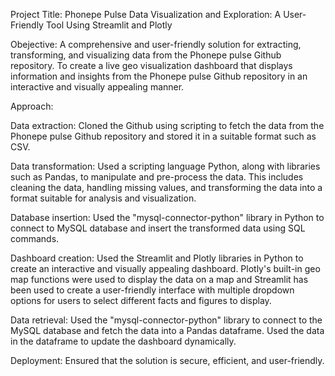 Project Title: Phonepe Pulse Data Visualization and Exploration: A User-Friendly Tool Using Streamlit and Plotly

Obejective: A comprehensive and user-friendly solution for extracting, transforming, and visualizing data from the Phonepe pulse Github repository. To create a live geo visualization dashboard that displays information and insights from the Phonepe pulse Github repository in an interactive and visually appealing manner.

Approach:

Data extraction: Cloned the Github using scripting to fetch the data from the Phonepe pulse Github repository and stored it in a suitable format such as CSV.

Data transformation: Used a scripting language Python, along with libraries such as Pandas, to manipulate and pre-process the data. This includes cleaning the data, handling missing values, and transforming the data into a format suitable for analysis and visualization.

Database insertion: Used the "mysql-connector-python" library in Python to connect to MySQL database and insert the transformed data using SQL commands.

Dashboard creation: Used the Streamlit and Plotly libraries in Python to create an interactive and visually appealing dashboard. Plotly's built-in geo map functions were used to display the data on a map and Streamlit has been used to create a user-friendly interface with multiple dropdown options for users to select different facts and figures to display.

Data retrieval: Used the "mysql-connector-python" library to connect to the MySQL database and fetch the data into a Pandas dataframe. Used the data in the dataframe to update the dashboard dynamically.

Deployment: Ensured that the solution is secure, efficient, and user-friendly.
